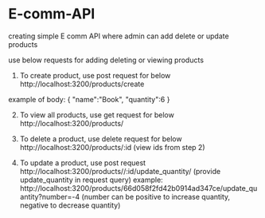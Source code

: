 # E-comm-API
creating simple E comm API where admin can add delete or update products

use below requests for adding deleting or viewing products

1) To create product, use post request for below
http://localhost:3200/products/create

example of body:
{
    "name":"Book",
    "quantity":6
}

2) To view all products, use get request for below
http://localhost:3200/products/

3) To delete a product, use delete request for below
http://localhost:3200/products/:id
(view ids from step 2)

4) To update a product, use post request 
http://localhost:3200/products//:id/update_quantity/
(provide update_quantity in request query)
example:
http://localhost:3200/products/66d058f2fd42b0914ad347ce/update_quantity?number=-4
(number can be positive to increase quantity, negative to decrease quantity)
